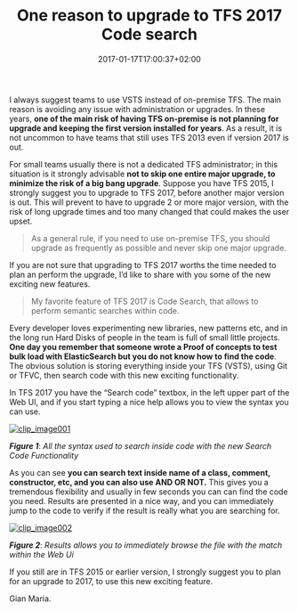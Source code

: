 ﻿---
title: "One reason to upgrade to TFS 2017 Code search"
description: ""
date: 2017-01-17T17:00:37+02:00
draft: false
tags: [Upgrade]
categories: [Team Foundation Server]
---
I always suggest teams to use VSTS instead of on-premise TFS. The main reason is avoiding any issue with administration or upgrades. In these years,  **one of the main risk of having TFS on-premise is not planning for upgrade and keeping the first version installed for years**. As a result, it is not uncommon to have teams that still uses TFS 2013 even if version 2017 is out.

For small teams usually there is not a dedicated TFS administrator; in this situation is it strongly advisable  **not to skip one entire major upgrade, to minimize the risk of a big bang upgrade**. Suppose you have TFS 2015, I strongly suggest you to upgrade to TFS 2017, before another major version is out. This will prevent to have to upgrade 2 or more major version, with the risk of long upgrade times and too many changed that could makes the user upset.

> As a general rule, if you need to use on-premise TFS, you should upgrade as frequently as possible and never skip one major upgrade.

If you are not sure that upgrading to TFS 2017 worths the time needed to plan an perform the upgrade, I’d like to share with you some of the new exciting new features.

> My favorite feature of TFS 2017 is Code Search, that allows to perform semantic searches within code.

Every developer loves experimenting new libraries, new patterns etc, and in the long run Hard Disks of people in the team is full of small little projects.  **One day you remember that someone wrote a Proof of concepts to test bulk load with ElasticSearch but you do not know how to find the code**. The obvious solution is storing everything inside your TFS (VSTS), using Git or TFVC, then search code with this new exciting functionality.

In TFS 2017 you have the “Search code” textbox, in the left upper part of the Web UI, and if you start typing a nice help allows you to view the syntax you can use.

[![clip_image001](http://www.codewrecks.com/blog/wp-content/uploads/2017/01/clip_image001_thumb.png "clip_image001")](http://www.codewrecks.com/blog/wp-content/uploads/2017/01/clip_image001.png)

 ***Figure 1***: *All the syntax used to search inside code with the new Search Code Functionality*

As you can see  **you can search text inside name of a class, comment, constructor, etc, and you can also use AND OR NOT.** This gives you a tremendous flexibility and usually in few seconds you can can find the code you need. Results are presented in a nice way, and you can immediately jump to the code to verify if the result is really what you are searching for.

[![clip_image002](http://www.codewrecks.com/blog/wp-content/uploads/2017/01/clip_image002_thumb.png "clip_image002")](http://www.codewrecks.com/blog/wp-content/uploads/2017/01/clip_image002.png)

 ***Figure 2***: *Results allows you to immediately browse the file with the match within the Web Ui*

If you still are in TFS 2015 or earlier version, I strongly suggest you to plan for an upgrade to 2017, to use this new exciting feature.

Gian Maria.
